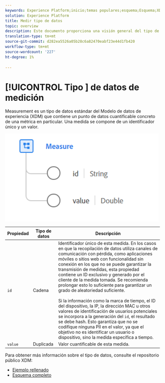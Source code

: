 ```yaml
---
keywords: Experience Platform;inicio;temas populares;esquema;Esquema;XDM;campos;esquemas;Esquemas;medida;tipo de datos;tipo de datos;tipo de datos;
solution: Experience Platform
title: Medir tipo de datos
topic: overview
description: Este documento proporciona una visión general del tipo de datos del Modelo de datos de experiencia de medición (XDM).
translation-type: tm+mt
source-git-commit: d282ea5526a05b28c6a82470eabf23e44d1fb420
workflow-type: tm+mt
source-wordcount: '227'
ht-degree: 1%

---
```



# [!UICONTROL Tipo ] de datos de medición

 Measurement es un tipo de datos estándar del Modelo de datos de experiencia (XDM) que contiene un punto de datos cuantificable concreto de una métrica en particular. Una medida se compone de un identificador único y un valor.

<img src="../images/data-types/measure.PNG" width="500" /><br />

| Propiedad | Tipo de datos | Descripción |
| --- | --- | --- |
| `id` | Cadena | Identificador único de esta medida. En los casos en que la recopilación de datos utiliza canales de comunicación con pérdida, como aplicaciones móviles o sitios web con funcionalidad sin conexión en los que no se puede garantizar la transmisión de medidas, esta propiedad contiene un ID exclusivo y generado por el cliente de la medida tomada. Se recomienda prolongar esto lo suficiente para garantizar un grado de aleatoriedad suficiente. <br><br> Si la información como la marca de tiempo, el ID del dispositivo, la IP, la dirección MAC u otros valores de identificación de usuarios potenciales se incorpora a la generación del  `id`, el resultado se debe hash. Esto garantiza que no se codifique ninguna PII en el valor, ya que el objetivo no es identificar un usuario o dispositivo, sino la medida específica a tiempo. |
| `value` | Duplicada | Valor cuantificable de esta medida. |

Para obtener más información sobre el tipo de datos, consulte el repositorio público XDM:

* [Ejemplo rellenado](https://github.com/adobe/xdm/blob/master/components/datatypes/data/measure.example.1.json)
* [Esquema completo](https://github.com/adobe/xdm/blob/master/components/datatypes/data/measure.schema.json)